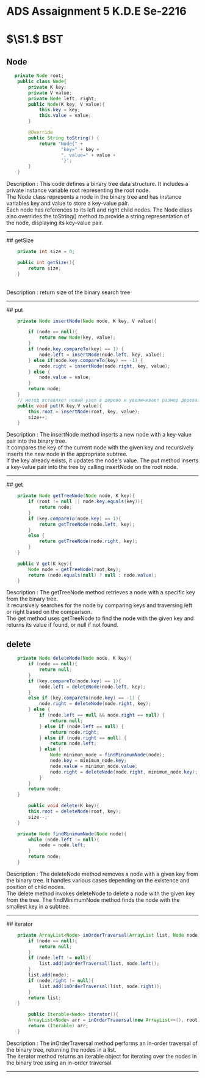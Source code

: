 # ADS Assaignment 5 K.D.E Se-2216
# $\S1.$ BST 
## Node 

``` java
   private Node root;
    public class Node{
        private K key;
        private V value;
        private Node left, right;
        public Node(K key, V value){
            this.key = key;
            this.value = value;
        }

        @Override
        public String toString() {
            return "Node{" +
                    "key=" + key +
                    ", value=" + value +
                    '}';
        }
    }
```
Description : This code defines a binary tree data structure. It includes a private instance variable root representing the root node.<br/>
The Node class represents a node in the binary tree and has instance variables key and value to store a key-value pair.<br/>
Each node has references to its left and right child nodes. The Node class also overrides the toString() method to provide a string representation of the node, displaying its key-value pair.<br/>
<hr/>
## getSize

``` java
    private int size = 0;

    public int getSize(){
        return size;
    }
```
<br/>
Description : return size of the binary search tree
<hr/>
## put

``` java
    private Node insertNode(Node node, K key, V value){

        if (node == null){
            return new Node(key, value);
        }
        if (node.key.compareTo(key) == 1) {
            node.left = insertNode(node.left, key, value);
        } else if(node.key.compareTo(key) == -1) {
            node.right = insertNode(node.right, key, value);
        } else {
            node.value = value;
        }
        return node;
    }
    // метод вставляет новый узел в дерево и увеличивает размер дерева.
    public void put(K key,V value){
        this.root = insertNode(root, key, value);
        size++;
    }
```

Description : The insertNode method inserts a new node with a key-value pair into the binary tree.<br/>
It compares the key of the current node with the given key and recursively inserts the new node in the appropriate subtree.<br/>
If the key already exists, it updates the node's value. The put method inserts a key-value pair into the tree by calling insertNode on the root node.<br/>
<hr/>
## get

``` java 
    private Node getTreeNode(Node node, K key){
        if (root != null || node.key.equals(key)){
            return node;
        }
        if (key.compareTo(node.key) == 1){
            return getTreeNode(node.left, key);
        }
        else {
            return getTreeNode(node.right, key);
        }
    }

    public V get(K key){
        Node node = getTreeNode(root,key);
        return (node.equals(null) ? null : node.value);
    }
```

Description : The getTreeNode method retrieves a node with a specific key from the binary tree.<br/>
It recursively searches for the node by comparing keys and traversing left or right based on the comparison.<br/>
The get method uses getTreeNode to find the node with the given key and returns its value if found, or null if not found.<br/>

## delete 

``` java 
    private Node deleteNode(Node node, K key){
        if (node == null){
            return null;
        }
        if (key.compareTo(node.key) == 1){
            node.left = deleteNode(node.left, key);
        }
        else if (key.compareTo(node.key) == -1) {
            node.right = deleteNode(node.right, key);
        } else {
            if (node.left == null && node.right == null) {
                return null;
            } else if (node.left == null) {
                return node.right;
            } else if (node.right == null) {
                return node.left;
            } else {
                Node minimun_node = findMinimumNode(node);
                node.key = minimun_node.key;
                node.value = minimun_node.value;
                node.right = deleteNode(node.right, minimun_node.key);
            }
        }
        return node;
    }

        public void delete(K key){
        this.root = deleteNode(root, key);
        size--;
    }

    private Node findMinimumNode(Node node){
        while (node.left != null){
            node = node.left;
        }
        return node;
    }
```

Description : The deleteNode method removes a node with a given key from the binary tree. It handles various cases depending on the existence and position of child nodes.<br/>
The delete method invokes deleteNode to delete a node with the given key from the tree. The findMinimumNode method finds the node with the smallest key in a subtree.<br/>

<hr/>
## iterator

``` java 
    private ArrayList<Node> inOrderTraversal(ArrayList list, Node node){
        if (node == null){
            return null;
        }
        if (node.left != null){
            list.add(inOrderTraversal(list, node.left));
        }
        list.add(node);
        if (node.right != null){
            list.add(inOrderTraversal(list, node.right));
        }
        return list;
    }

        public Iterable<Node> iterator(){
        ArrayList<Node> arr = inOrderTraversal(new ArrayList<>(), root);
        return (Iterable) arr;
    }
```
Description : The inOrderTraversal method performs an in-order traversal of the binary tree, returning the nodes in a list. <br/>
The iterator method returns an iterable object for iterating over the nodes in the binary tree using an in-order traversal.<br/>
<hr/>
